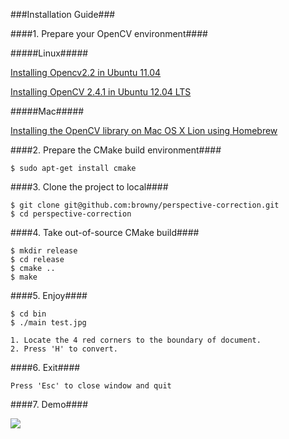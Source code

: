 ###Installation Guide###

####1. Prepare your OpenCV environment####

#####Linux#####

[Installing Opencv2.2 in Ubuntu 11.04](http://www.samontab.com/web/2011/06/installing-opencv-2-2-in-ubuntu-11-04/)

[Installing OpenCV 2.4.1 in Ubuntu 12.04 LTS](http://www.samontab.com/web/2012/06/installing-opencv-2-4-1-ubuntu-12-04-lts/)

#####Mac#####

[Installing the OpenCV library on Mac OS X Lion using Homebrew](http://craiccomputing.blogspot.tw/2012/08/installing-opencv-library-on-mac-os-x.html)

####2. Prepare the CMake build environment####

	$ sudo apt-get install cmake

####3. Clone the project to local####

	$ git clone git@github.com:browny/perspective-correction.git
	$ cd perspective-correction

####4. Take out-of-source CMake build####

	$ mkdir release
	$ cd release
	$ cmake ..
	$ make

####5. Enjoy####

	$ cd bin
	$ ./main test.jpg

	1. Locate the 4 red corners to the boundary of document. 
	2. Press 'H' to convert.

####6. Exit####

	Press 'Esc' to close window and quit

####7. Demo####

<img src="http://farm9.staticflickr.com/8087/8449183309_82e6880314_c.jpg">
